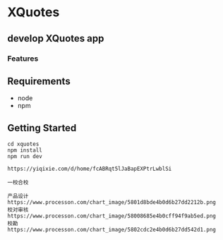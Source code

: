 # XQuotes

## develop XQuotes app

### Features

## Requirements

- node
- npm

## Getting Started

```
cd xquotes
npm install
npm run dev
```

```
https://yiqixie.com/d/home/fcABRqt5lJaBapEXPtrLwblSi
```

```
一校合校

产品设计
https://www.processon.com/chart_image/5801d8bde4b0d6b27dd2212b.png
校对审核
https://www.processon.com/chart_image/58008685e4b0cff94f9ab5ed.png
校勘
https://www.processon.com/chart_image/5802cdc2e4b0d6b27dd542d1.png
```
